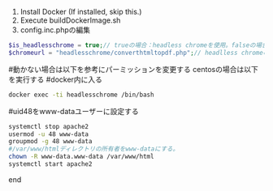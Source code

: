 1. Install Docker (If installed, skip this.)
1. Execute buildDockerImage.sh
1. config.inc.phpの編集
```php
$is_headlesschrome = true;// trueの場合：headless chromeを使用。falseの場合：TCPDFを使用。
$chromeurl = "headlesschrome/converthtmltopdf.php";// headlless chromeの場所 同じdockerネットワークに属している場合は左記のurlになる
```
#動かない場合は以下を参考にパーミッションを変更する
centosの場合は以下を実行する
#docker内に入る
```bash
docker exec -ti headlesschrome /bin/bash
```
#uid48をwww-dataユーザーに設定する
```bash
systemctl stop apache2
usermod -u 48 www-data
groupmod -g 48 www-data
#/var/www/htmlディレクトリの所有者をwww-dataにする。
chown -R www-data.www-data /var/www/html
systemctl start apache2
```
end